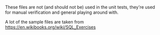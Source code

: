 These files are not (and should not be) used in the unit tests, they're used for manual verification and
general playing around with.

A lot of the sample files are taken from 
https://en.wikibooks.org/wiki/SQL_Exercises
